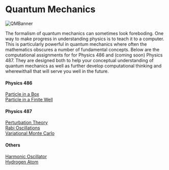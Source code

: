 # Quantum Mechanics


<img src="https://clark.physics.illinois.edu/QMBanner.png" alt="QMBanner" >


The formalism of quantum mechanics can sometimes look foreboding.  One way to make progress in understanding physics is to teach it to a computer.  This is particularly powerful in quantum mechanics where often the mathematics obscures a number of fundamental concepts.  Below are the computational assignments for for Physics 486 and (coming soon) Physics 487.  They are designed both to help your conceptual understanding of quantum mechanics as well as further develop computational thinking and wherewithall that will serve you well in the future. 
<!-- 
```{tableofcontents}
``` -->

#### Physics 486
[Particle in a Box](ParticleInABox.ipynb)<br>
[Particle in a Finite Well](ParticleInAFiniteWell.ipynb)

#### Physics 487
[Perturbation Theory](PerturbationTheory.ipynb) <br>
[Rabi Oscillations](RabiOscillations.ipynb) <br>
[Variational Monte Carlo](VMC5.ipynb)


#### Others
[Harmonic Oscillator](HarmonicOscillator.ipynb) <br>
[Hydrogen Atom](Hydrogen3.ipynb)
